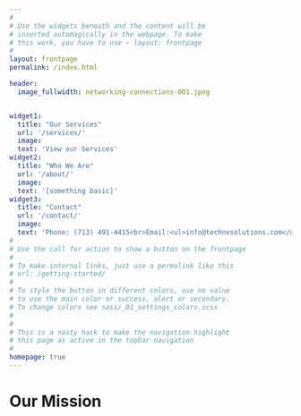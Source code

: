 ```yaml
---
#
# Use the widgets beneath and the content will be
# inserted automagically in the webpage. To make
# this work, you have to use › layout: frontpage
#
layout: frontpage
permalink: /index.html

header:
  image_fullwidth: networking-connections-001.jpeg


widget1:
  title: "Our Services"
  url: '/services/'
  image: 
  text: 'View our Services'
widget2:
  title: "Who We Are"
  url: '/about/'
  image:
  text: '[something basic]'
widget3:
  title: "Contact"
  url: '/contact/'
  image: 
  text: 'Phone: (713) 491-4415<br>Email:<ul>info@technvsolutions.com</ul>' # takes HTML input
#
# Use the call for action to show a button on the frontpage
#
# To make internal links, just use a permalink like this
# url: /getting-started/
#
# To style the button in different colors, use no value
# to use the main color or success, alert or secondary.
# To change colors see sass/_01_settings_colors.scss
#
#
# This is a nasty hack to make the navigation highlight
# this page as active in the topbar navigation
#
homepage: true
---
```


# Our Mission

<ul></ul>